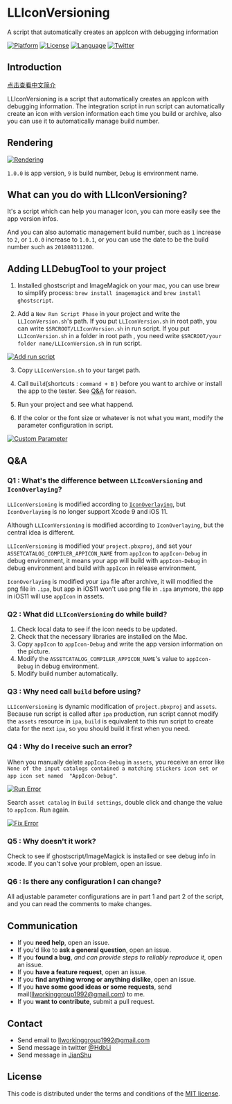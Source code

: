 # LLIconVersioning

A script that automatically creates an appIcon with debugging information

[![Platform](https://img.shields.io/badge/Platform-Xcode-blue.svg)](https://img.shields.io/badge/Platform-Xcode-blue.svg)
[![License](https://img.shields.io/badge/license-MIT-91bc2b.svg)](https://img.shields.io/badge/license-MIT-91bc2b.svg)
[![Language](https://img.shields.io/badge/Language-shell-yellow.svg)](https://img.shields.io/badge/Language-shell-yellow.svg)
[![Twitter](https://img.shields.io/badge/twitter-@HdbLi-1DA1F2.svg)](https://twitter.com/HdbLi)

## Introduction

[点击查看中文简介](https://github.com/HDB-Li/LLIconVersioning/blob/master/README-cn.md)

LLIconVersioning is a script that automatically creates an appIcon with debugging information. The integration script in run script can automatically create an icon with version information each time you build or archive, also you can use it to automatically manage build number.

## Rendering

[![Rendering](https://raw.githubusercontent.com/HDB-Li/HDBImageRepository/master/LLIconVersioning/Rendering.png)](https://raw.githubusercontent.com/HDB-Li/HDBImageRepository/master/LLIconVersioning/Rendering.png)

`1.0.0` is app version, `9` is build number, `Debug` is environment name.

## What can you do with LLIconVersioning?

It's a script which can help you manager icon, you can more easily see the app version infos.

And you can also automatic management build number, such as `1` increase to `2`, or `1.0.0` increase to `1.0.1`, or you can use the date to be the build number such as `201808311200`.

## Adding LLDebugTool to your project

1. Installed ghostscript and ImageMagick on your mac, you can use brew to simplify process: `brew install imagemagick` and `brew install ghostscript`.

2. Add a `New Run Script Phase` in your project and write the `LLIconVersion.sh`'s path. If you put `LLIconVersion.sh` in root path, you can write `$SRCROOT/LLIconVersion.sh` in run script. If you put `LLIconVersion.sh` in a folder in root path , you need write `$SRCROOT/your folder name/LLIconVersion.sh` in run script.

[![Add run script](https://raw.githubusercontent.com/HDB-Li/HDBImageRepository/master/LLIconVersioning/Add-Run-Script.jpg)](https://raw.githubusercontent.com/HDB-Li/HDBImageRepository/master/LLIconVersioning/Add-Run-Script.jpg)

3. Copy `LLIconVersion.sh` to your target path.

4. Call `Build`(shortcuts : `command + B` ) before you want to archive or install the app to the tester. See [Q&A](https://github.com/HDB-Li/LLIconVersioning/blob/master/README.md#q3--why-need-call-build-before-using) for reason.

5. Run your project and see what happend.

6. If the color or the font size or whatever is not what you want, modify the parameter configuration in script.

[![Custom Parameter](https://raw.githubusercontent.com/HDB-Li/HDBImageRepository/master/LLIconVersioning/Custom-Parameter.jpg)](https://raw.githubusercontent.com/HDB-Li/HDBImageRepository/master/LLIconVersioning/Custom-Parameter.jpg)

## Q&A

### Q1 : What's the difference between `LLIconVersioning` and `IconOverlaying`?

`LLIconVersioning` is modified according to [`IconOverlaying`](https://github.com/krzysztofzablocki/IconOverlaying), but `IconOverlaying` is no longer support Xcode 9 and iOS 11. 

Although `LLIconVersioning` is modified according to `IconOverlaying`, but the central idea is different. 

`LLIconVersioning` is modified your `project.pbxproj`, and set your `ASSETCATALOG_COMPILER_APPICON_NAME` from `appIcon` to `appIcon-Debug` in debug environment, it means your app will build with `appIcon-Debug` in debug environment and build with `appIcon` in release environment.

`IconOverlaying` is modified your `ipa` file after archive, it will modified the png file in `.ipa`, but app  in iOS11 won't use png file in `.ipa` anymore, the app in iOS11 will use `appIcon` in assets.

### Q2 : What did `LLIconVersioning` do while build?

1. Check local data to see if the icon needs to be updated.
2. Check that the necessary libraries are installed on the Mac.
3. Copy `appIcon` to `appIcon-Debug` and write the app version information on the picture.
4. Modify the `ASSETCATALOG_COMPILER_APPICON_NAME`'s value to `appIcon-Debug` in debug environment.
5. Modify build number automatically.

### Q3 : Why need call `build` before using?

`LLIconVersioning` is dynamic modification of `project.pbxproj` and `assets`. Because run script is called after `ipa` production, run script cannot modify the `assets` resource in `ipa`, `build` is equivalent to this run script to create data for the next `ipa`, so you should build it first when you need.

### Q4 : Why do I receive such an error?

When you manually delete `appIcon-Debug` in `assets`, you receive an error like `None of the input catalogs contained a matching stickers icon set or app icon set named  "AppIcon-Debug"`.

[![Run Error](https://raw.githubusercontent.com/HDB-Li/HDBImageRepository/master/LLIconVersioning/Run-Error-1.jpg)](https://raw.githubusercontent.com/HDB-Li/HDBImageRepository/master/LLIconVersioning/Run-Error-1.jpg)

Search `asset catalog` in `Build settings`, double click and change the value to `appIcon`. Run again.

[![Fix Error](https://raw.githubusercontent.com/HDB-Li/HDBImageRepository/master/LLIconVersioning/Fix-Error-1.jpg)](https://raw.githubusercontent.com/HDB-Li/HDBImageRepository/master/LLIconVersioning/Fix-Error-1.jpg)

### Q5 : Why doesn't it work?

Check to see if ghostscript/ImageMagick is installed or see debug info in xcode. If you can't solve your problem, open an issue.

### Q6 : Is there any configuration I can change?

All adjustable parameter configurations are in part 1 and part 2 of the script, and you can read the comments to make changes.

## Communication

- If you **need help**, open an issue.
- If you'd like to **ask a general question**, open an issue.
- If you **found a bug**, _and can provide steps to reliably reproduce it_, open an issue.
- If you **have a feature request**, open an issue.
- If you **find anything wrong or anything dislike**, open an issue.
- If you **have some good ideas or some requests**, send mail(llworkinggroup1992@gmail.com) to me.
- If you **want to contribute**, submit a pull request.

## Contact

- Send email to [llworkinggroup1992@gmail.com](llworkinggroup1992@gmail.com)
- Send message in twitter [@HdbLi](https://twitter.com/HdbLi)
- Send message in [JianShu](https://www.jianshu.com/u/a3c82fae85be)

## License

This code is distributed under the terms and conditions of the [MIT license](LICENSE).
